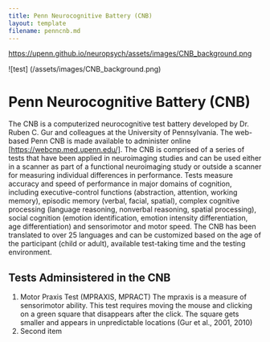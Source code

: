 ```yaml
---
title: Penn Neurocognitive Battery (CNB)
layout: template
filename: penncnb.md
--- 
```

https://upenn.github.io/neuropsych/assets/images/CNB_background.png

![test] (/assets/images/CNB_background.png)


# Penn Neurocognitive Battery (CNB)

The CNB is a computerized neurocognitive test battery developed by Dr. Ruben C. Gur and colleagues at the University of Pennsylvania. The web-based Penn CNB is made available to administer online [https://webcnp.med.upenn.edu/]. The CNB is comprised of a series of tests that have been applied in neuroimaging studies and can be used either in a scanner as part of a functional neuroimaging study or outside a scanner for measuring individual differences in performance. Tests measure accuracy and speed of performance in major domains of cognition, including executive-control functions (abstraction, attention, working memory), episodic memory (verbal, facial, spatial), complex cognitive processing (language reasoning, nonverbal reasoning, spatial processing), social cognition (emotion identification, emotion intensity differentiation, age differentiation) and sensorimotor and motor speed. The CNB has been translated to over 25 languages and can be customized based on the age of the participant (child or adult), available test-taking time and the testing environment.

## Tests Adminsistered in the CNB

1. Motor Praxis Test (MPRAXIS, MPRACT)
   The mpraxis is a measure of sensorimotor ability. This test requires moving the mouse and clicking on a green square that disappears after the click. The        square gets smaller and appears in unpredictable locations (Gur et al., 2001, 2010)
3. Second item
